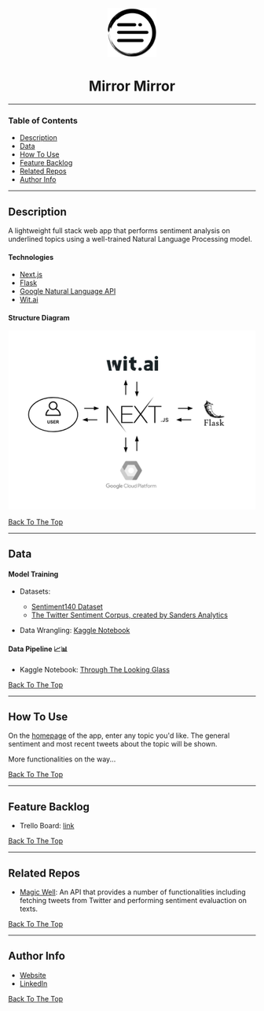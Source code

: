 <div align="center" id="mirror">
<p align="center">
<img src="https://raw.githubusercontent.com/notRealLi/Mirror-Mirror/master/public/mirror_mirror_logo.svg" width="100px" >
<h1> Mirror Mirror </h1>
</p>
</div>

---

### Table of Contents

- [Description](#description)
- [Data](#data)
- [How To Use](#how-to-use)
- [Feature Backlog](#feature-backlog)
- [Related Repos](#related-repos)
- [Author Info](#author-info)

---

## Description

A lightweight full stack web app that performs sentiment analysis on underlined topics using a well-trained Natural Language Processing model.

#### Technologies

- [Next.js](https://nextjs.org/)
- [Flask](https://flask.palletsprojects.com)
- [Google Natural Language API](https://cloud.google.com/natural-language)
- [Wit.ai](https://wit.ai/)

#### Structure Diagram

<img src="https://raw.githubusercontent.com/notRealLi/Mirror-Mirror/master/public/diagram.png" width="600px" >

[Back To The Top](#mirror)

---

## Data

#### Model Training

- Datasets:

  - [Sentiment140 Dataset](https://www.kaggle.com/kazanova/sentiment140)
  - [The Twitter Sentiment Corpus, created by Sanders Analytics](http://www.sananalytics.com/lab/twitter-sentiment/)

- Data Wrangling: [Kaggle Notebook](https://www.kaggle.com/notrealli/data-cleaning/)

#### Data Pipeline 📈📊

- Kaggle Notebook: [Through The Looking Glass](https://www.kaggle.com/notrealli/through-the-looking-glass)

[Back To The Top](#mirror)

---

## How To Use

On the [homepage](https://mirror-mirror.vercel.app/) of the app, enter any topic you'd like. The general sentiment and most recent tweets about the topic will be shown.

More functionalities on the way...

[Back To The Top](#mirror)

---

## Feature Backlog

- Trello Board: [link](https://trello.com/b/PGZmlriF/mirror-mirror)

[Back To The Top](#mirror)

---

## Related Repos

- [Magic Well](https://github.com/notRealLi/Magic-Well): An API that provides a number of functionalities including fetching tweets from Twitter and performing sentiment evaluaction on texts.

[Back To The Top](#mirror)

---

## Author Info

- [Website](https://notrealli.github.io/portfolio/)
- [LinkedIn](https://www.linkedin.com/in/notrealli/)

[Back To The Top](#mirror)
